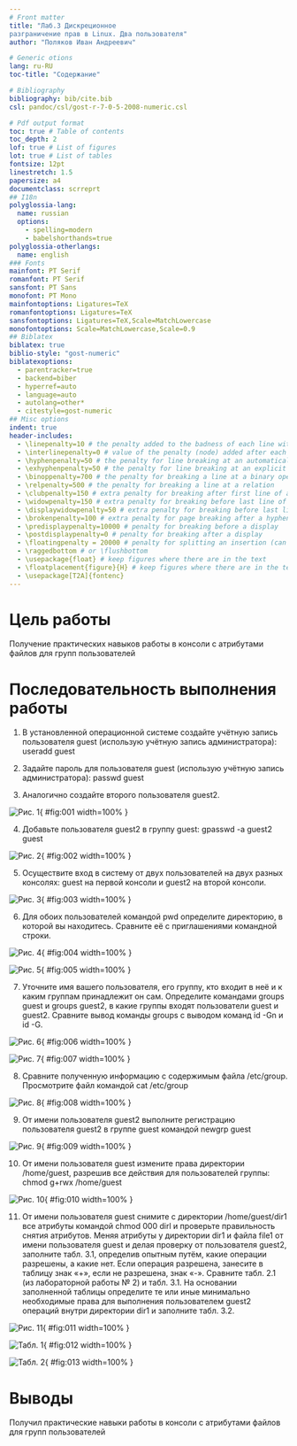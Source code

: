 ```yaml
---
# Front matter
title: "Лаб.3 Дискреционное
разграничение прав в Linux. Два пользователя"
author: "Поляков Иван Андреевич"

# Generic otions
lang: ru-RU
toc-title: "Содержание"

# Bibliography
bibliography: bib/cite.bib
csl: pandoc/csl/gost-r-7-0-5-2008-numeric.csl

# Pdf output format
toc: true # Table of contents
toc_depth: 2
lof: true # List of figures
lot: true # List of tables
fontsize: 12pt
linestretch: 1.5
papersize: a4
documentclass: scrreprt
## I18n
polyglossia-lang:
  name: russian
  options:
	- spelling=modern
	- babelshorthands=true
polyglossia-otherlangs:
  name: english
### Fonts
mainfont: PT Serif
romanfont: PT Serif
sansfont: PT Sans
monofont: PT Mono
mainfontoptions: Ligatures=TeX
romanfontoptions: Ligatures=TeX
sansfontoptions: Ligatures=TeX,Scale=MatchLowercase
monofontoptions: Scale=MatchLowercase,Scale=0.9
## Biblatex
biblatex: true
biblio-style: "gost-numeric"
biblatexoptions:
  - parentracker=true
  - backend=biber
  - hyperref=auto
  - language=auto
  - autolang=other*
  - citestyle=gost-numeric
## Misc options
indent: true
header-includes:
  - \linepenalty=10 # the penalty added to the badness of each line within a paragraph (no associated penalty node) Increasing the value makes tex try to have fewer lines in the paragraph.
  - \interlinepenalty=0 # value of the penalty (node) added after each line of a paragraph.
  - \hyphenpenalty=50 # the penalty for line breaking at an automatically inserted hyphen
  - \exhyphenpenalty=50 # the penalty for line breaking at an explicit hyphen
  - \binoppenalty=700 # the penalty for breaking a line at a binary operator
  - \relpenalty=500 # the penalty for breaking a line at a relation
  - \clubpenalty=150 # extra penalty for breaking after first line of a paragraph
  - \widowpenalty=150 # extra penalty for breaking before last line of a paragraph
  - \displaywidowpenalty=50 # extra penalty for breaking before last line before a display math
  - \brokenpenalty=100 # extra penalty for page breaking after a hyphenated line
  - \predisplaypenalty=10000 # penalty for breaking before a display
  - \postdisplaypenalty=0 # penalty for breaking after a display
  - \floatingpenalty = 20000 # penalty for splitting an insertion (can only be split footnote in standard LaTeX)
  - \raggedbottom # or \flushbottom
  - \usepackage{float} # keep figures where there are in the text
  - \floatplacement{figure}{H} # keep figures where there are in the text
  - \usepackage[T2A]{fontenc}
---
```


# Цель работы

Получение практических навыков работы в консоли с атрибутами файлов для групп пользователей

# Последовательность выполнения работы

1. В установленной операционной системе создайте учётную запись пользователя guest (использую учётную запись администратора):
useradd guest

2. Задайте пароль для пользователя guest (использую учётную запись администратора):
passwd guest

3. Аналогично создайте второго пользователя guest2.

![Рис. 1](img3/1.png){ #fig:001 width=100% }

4. Добавьте пользователя guest2 в группу guest:
gpasswd -a guest2 guest

![Рис. 2](img3/2.png){ #fig:002 width=100% }

5. Осуществите вход в систему от двух пользователей на двух разных консолях: guest на первой консоли и guest2 на второй консоли.

![Рис. 3](img3/3.png){ #fig:003 width=100% }

6. Для обоих пользователей командой pwd определите директорию, в которой вы находитесь. Сравните её с приглашениями командной строки.

![Рис. 4](img3/4.png){ #fig:004 width=100% }

![Рис. 5](img3/5.png){ #fig:005 width=100% }

7. Уточните имя вашего пользователя, его группу, кто входит в неё
и к каким группам принадлежит он сам. Определите командами
groups guest и groups guest2, в какие группы входят пользователи guest и guest2. Сравните вывод команды groups с выводом команд
id -Gn и id -G.

![Рис. 6](img3/6.png){ #fig:006 width=100% }

![Рис. 7](img3/7.png){ #fig:007 width=100% }

8. Сравните полученную информацию с содержимым файла /etc/group.
Просмотрите файл командой
cat /etc/group

![Рис. 8](img3/8.png){ #fig:008 width=100% }

9. От имени пользователя guest2 выполните регистрацию пользователя
guest2 в группе guest командой
newgrp guest 

![Рис. 9](img3/9.png){ #fig:009 width=100% }

10. От имени пользователя guest измените права директории /home/guest,
разрешив все действия для пользователей группы:
chmod g+rwx /home/guest

![Рис. 10](img3/10.png){ #fig:010 width=100% }

11. От имени пользователя guest снимите с директории /home/guest/dir1
все атрибуты командой
chmod 000 dirl
и проверьте правильность снятия атрибутов.
Меняя атрибуты у директории dir1 и файла file1 от имени пользователя guest и делая проверку от пользователя guest2, заполните табл. 3.1,
определив опытным путём, какие операции разрешены, а какие нет. Если операция разрешена, занесите в таблицу знак «+», если не разрешена,
знак «-».
Сравните табл. 2.1 (из лабораторной работы № 2) и табл. 3.1.
На основании заполненной таблицы определите те или иные минимально необходимые права для выполнения пользователем guest2 операций
внутри директории dir1 и заполните табл. 3.2.

![Рис. 11](img3/11.png){ #fig:011 width=100% }

![Табл. 1](img3/12.png){ #fig:012 width=100% }

![Табл. 2](img3/13.png){ #fig:013 width=100% }


# Выводы

Получил практические навыки работы в консоли с атрибутами файлов для групп пользователей
